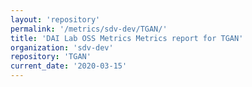 ```yaml
---
layout: 'repository'
permalink: '/metrics/sdv-dev/TGAN/'
title: 'DAI Lab OSS Metrics Metrics report for TGAN'
organization: 'sdv-dev'
repository: 'TGAN'
current_date: '2020-03-15'
---
```

